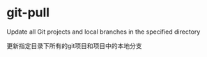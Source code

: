 # git-pull

Update all Git projects and local branches in the specified directory

更新指定目录下所有的git项目和项目中的本地分支


